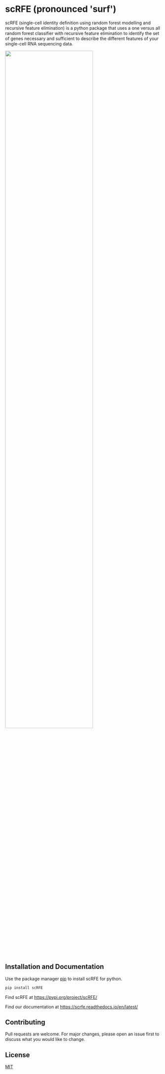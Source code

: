 # scRFE (pronounced 'surf')

scRFE (single-cell identity definition using random forest modelling and recursive feature elimination) is a python package that uses a one versus all random forest classifier with recursive feature elimination to identify the set of genes necessary and sufficient to describe the different features of your single-cell RNA sequencing data.

<img src="https://github.com/czbiohub/scRFE/blob/master/scRFEschemaV3.png" width="75%" height="75%">


## Installation and Documentation
Use the package manager [pip](https://pip.pypa.io/en/stable/) to install scRFE for python.

```bash
pip install scRFE
```

Find scRFE at https://pypi.org/project/scRFE/

Find our documentation at https://scrfe.readthedocs.io/en/latest/

## Contributing
Pull requests are welcome. For major changes, please open an issue first to discuss what you would like to change.

## License
[MIT](https://choosealicense.com/licenses/mit/)
